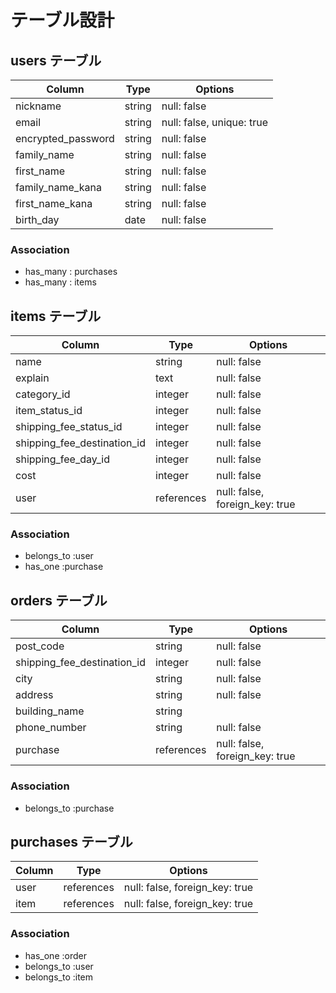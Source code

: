 # テーブル設計

## users テーブル

| Column             | Type   | Options                  |
| ------------------ | ------ | ------------------------ |
| nickname           | string | null: false              |
| email              | string | null: false, unique: true|
| encrypted_password | string | null: false              |
| family_name        | string | null: false              | 
| first_name         | string | null: false              |
| family_name_kana   | string | null: false              |
| first_name_kana    | string | null: false              |
| birth_day          | date   | null: false              |

### Association

- has_many : purchases
- has_many : items

## items テーブル

| Column                      | Type    | Options     |
| --------------------------- | ------  | ----------- |
| name                        | string  | null: false |
| explain                     | text    | null: false | 
| category_id                 | integer | null: false |
| item_status_id              | integer | null: false |
| shipping_fee_status_id      | integer | null: false |
| shipping_fee_destination_id | integer | null: false |
| shipping_fee_day_id         | integer | null: false |
| cost                        | integer | null: false |
| user                        | references | null: false, foreign_key: true |

### Association

- belongs_to :user
- has_one :purchase

## orders テーブル

| Column                         | Type    | Options     |
| ------------------------------ | ------- | ----------- |
| post_code                      | string  | null: false |
| shipping_fee_destination_id    | integer | null: false |
| city                           | string  | null: false |
| address                        | string  | null: false |
| building_name                  | string  |
| phone_number                   | string  | null: false |
| purchase                       | references | null: false, foreign_key: true |
### Association

- belongs_to :purchase

## purchases テーブル

| Column  | Type       | Options                        |
| ------- | ---------- | ------------------------------ |
| user    | references | null: false, foreign_key: true |
| item    | references | null: false, foreign_key: true |

### Association

- has_one :order
- belongs_to :user
- belongs_to :item